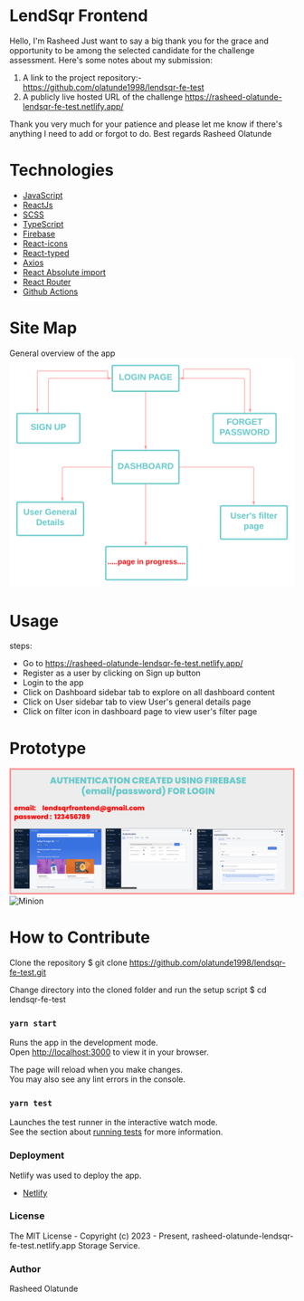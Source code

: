 # LendSqr Frontend 
Hello, I'm Rasheed
Just want to say a big thank you for the grace and opportunity to be among the 
selected candidate for the challenge assessment.
Here's some notes about my submission:

1. A link to the project repository:-  https://github.com/olatunde1998/lendsqr-fe-test
2.  A publicly live hosted URL of the challenge https://rasheed-olatunde-lendsqr-fe-test.netlify.app/

Thank you very much for your patience and please let me know if there's anything I need to add or forgot to do.
Best regards
Rasheed Olatunde


# Technologies 
 + [JavaScript](https://www.javascript.io) 
 + [ReactJs](https://www.reactjs.org/)
 + [SCSS](https://sass-lang.com/documentation/syntax)
 + [TypeScript](https://www.typescriptlang.org/) 
 + [Firebase](https://firebase.google.com/)
 + [React-icons](https://react-icons.github.io/react-icons/) 
 + [React-typed](https://www.npmjs.com/package/react-typed)
 + [Axios](https://axios-http.com/docs/intro/)
 + [React Absolute import](https://medium.com/geekculture/making-life-easier-with-absolute-imports-react-in-javascript-and-typescript-bbdab8a8a3a1) 
 + [React Router](https://reactrouter.com/en/main) 
 + [Github Actions](https://docs.github.com/en/actions/) 
 

#  Site Map
General overview of the app
![Minion](/public/assets/img/sitemap-diagram.png)

# Usage
steps:
+ Go to https://rasheed-olatunde-lendsqr-fe-test.netlify.app/
+ Register as a user by clicking on Sign up button
+ Login to the app
+ Click on Dashboard sidebar tab to explore on all dashboard content
+ Click on User sidebar tab to view User's general details page
+ Click on filter icon in dashboard page to view user's filter page

# Prototype
![Minion](/public/assets/img/authentication.png)
![Minion](/public/assets/img/login.png)

#  How to Contribute
Clone the repository
$ git clone https://github.com/olatunde1998/lendsqr-fe-test.git

Change directory into the cloned folder and run the setup script
$ cd lendsqr-fe-test 


### `yarn start`
Runs the app in the development mode.\
Open [http://localhost:3000](http://localhost:3000) to view it in your browser.

The page will reload when you make changes.\
You may also see any lint errors in the console.


### `yarn test`

Launches the test runner in the interactive watch mode.\
See the section about [running tests](https://facebook.github.io/create-react-app/docs/running-tests) for more information.


### Deployment
Netlify was used to deploy the app.
 + [Netlify](https://app.netlify.com/sites/rasheed-olatunde-lendsqr-fe-test/overview)

### License
The MIT License - Copyright (c) 2023 - Present, rasheed-olatunde-lendsqr-fe-test.netlify.app Storage Service.


### Author
Rasheed Olatunde






